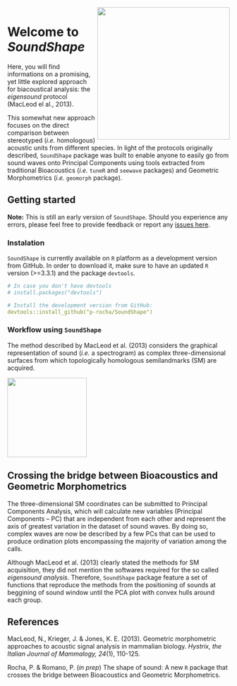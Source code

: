 <img align="right" height="300" src=https://github.com/p-rocha/SoundShape/blob/master/man/figures/logo.png />

# Welcome to *SoundShape* 
Here, you will find informations on a promising, yet little explored approach for biacoustical analysis: the *eigensound* protocol (MacLeod el al., 2013). 

This somewhat new approach focuses on the direct comparison between stereotyped (*i.e.* homologous) acoustic units from different species. In light of the protocols originally described, `SoundShape` package was built to enable anyone to easily go from sound waves onto Principal Components using tools extracted from traditional Bioacoustics (*i.e.* `tuneR` and `seewave` packages) and Geometric Morphometrics (*i.e.* `geomorph` package).

## Getting started
**Note:** This is still an early version of `SoundShape`. Should you experience any errors, please feel free to provide feedback or report any [issues here](https://github.com/p-rocha/SoundShape/issues).

### Instalation
`SoundShape` is currently available on `R` platform as a development version from GitHub. In order to download it, make sure to have an updated `R` version (>=3.3.1) and the package `devtools`. 

```yml
# In case you don't have devtools
# install.packages("devtools")

# Install the development version from GitHub:
devtools::install_github("p-rocha/SoundShape")
```

### Workflow using `SoundShape`
The method described by MacLeod et al. (2013) considers the graphical representation of sound (*i.e.* a spectrogram) as complex three-dimensional surfaces from which topologically homologous semilandmarks (SM) are acquired. 

<img height="180" src="https://github.com/p-rocha/SoundShape/blob/master/man/figures/spectros.jpg" />




## Crossing the bridge between Bioacoustics and Geometric Morphometrics

The three-dimensional SM coordinates can be submitted to Principal Components Analysis, which will calculate new variables (Principal Components – PC) that are independent from each other and represent the axis of greatest
variation in the dataset of sound waves. By doing so, complex waves are now be described by a few PCs that can be used to produce ordination plots encompassing the majority of variation among the calls.

Although MacLeod et al. (2013) clearly stated the methods for SM acquisition, they did not mention the softwares required for the so called *eigensound analysis*. Therefore, `SoundShape` package feature a set of functions that reproduce the methods from the positioning of sounds at beggining of sound window until the PCA plot with convex hulls around each group. 


## References
MacLeod, N., Krieger, J. & Jones, K. E. (2013). Geometric morphometric approaches to acoustic signal analysis in mammalian biology. *Hystrix, the Italian Journal of Mammalogy, 24*(1), 110-125.

Rocha, P. & Romano, P. (*in prep*) The shape of sound: A new `R` package that crosses the bridge between Bioacoustics and Geometric Morphometrics.

